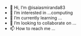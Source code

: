 - 👋 Hi, I’m @isaiasmiranda83
- 👀 I’m interested in ...computing 
- 🌱 I’m currently learning ...
- 💞️ I’m looking to collaborate on ...
- 📫 How to reach me ...

<!---
isaiasmiranda83/isaiasmiranda83 is a ✨ special ✨ repository because its `README.md` (this file) appears on your GitHub profile.
You can click the Preview link to take a look at your changes.
--->
